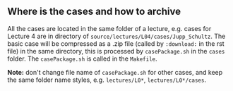 ## Where is the cases and how to archive

All the cases are located in the same folder of a lecture, e.g. cases for Lecture 4 are in directory of `source/lectures/L04/cases/Jupp_Schultz`. The basic case will be compressed as a .zip file (called by `:download:` in the rst file) in the same directory, this is processed by `casePackage.sh` in the `cases` folder. The `casePackage.sh` is called in the `Makefile`.

**Note:** don't change file name of `casePackage.sh` for other cases, and keep the same folder name styles, e.g. `lectures/L0*`, `lectures/L0*/cases`.